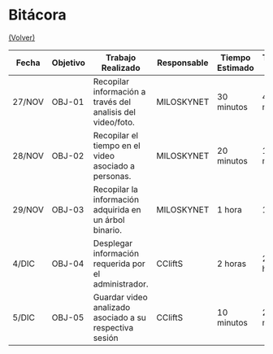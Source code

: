# Bitácora

[(Volver)](../README.md)

| Fecha  | Objetivo  | Trabajo Realizado | Responsable | Tiempo Estimado | Tiempo Real |
|--------|-----------|-------------------|-------------|-----------------|-------------|
| 27/NOV | OBJ-01    | Recopilar información a través del analisis del video/foto.  | MILOSKYNET   | 30 minutos   | 40 minutos |
| 28/NOV | OBJ-02    | Recopilar el tiempo en el video asociado a personas.  | MILOSKYNET   | 20 minutos   | 10 minutos |
| 29/NOV | OBJ-03    | Recopilar la información adquirida en un árbol binario. | MILOSKYNET   | 1 hora   | 1 hora |
| 4/DIC | OBJ-04    | Desplegar información requerida por el administrador. | CCliftS   | 2 horas   | 2:30 horas |
| 5/DIC | OBJ-05    | Guardar video analizado asociado a su respectiva sesión | CCliftS   | 10 minutos | 20 minutos |
